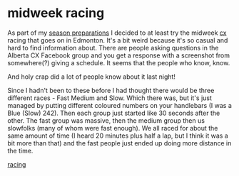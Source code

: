 # midweek racing

As part of my [season preparations](2308291108-prepping-a-season.md) I decided to at least try the midweek [cx](cx.md) racing that goes on in Edmonton. It's a bit weird because it's so casual and hard to find information about. There are people asking questions in the Alberta CX Facebook group and you get a response with a screenshot from somewhere(?) giving a schedule. It seems that the people who know, know.

And holy crap did a lot of people know about it last night!

Since I hadn't been to these before I had thought there would be three different races - Fast Medium and Slow. Which there was, but it's just managed by putting different coloured numbers on your handlebars (I was a Blue (Slow) 242). Then each group just started like 30 seconds after the other. The fast group was massive, then the medium group then us slowfolks (many of whom were fast enough). We all raced for about the same amount of time (I heard 20 minutes plus half a lap, but I think it was a bit more than that) and the fast people just ended up doing more distance in the time.

[racing](racing.md)